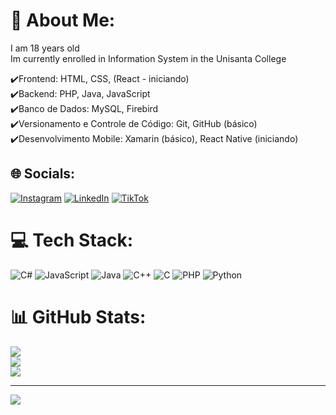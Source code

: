 # 💫 About Me:
I am 18 years old<br>
Im currently enrolled in Information System in the Unisanta College
<br>

✔️Frontend: HTML, CSS, (React - iniciando)<br>
✔️Backend: PHP, Java, JavaScript<br>
✔️Banco de Dados: MySQL, Firebird<br>
✔️Versionamento e Controle de Código: Git, GitHub (básico)<br>
✔️Desenvolvimento Mobile: Xamarin (básico), React Native (iniciando)

## 🌐 Socials:
[![Instagram](https://img.shields.io/badge/Instagram-%23E4405F.svg?logo=Instagram&logoColor=white)](https://instagram.com/https://www.instagram.com/stefanonn__/) [![LinkedIn](https://img.shields.io/badge/LinkedIn-%230077B5.svg?logo=linkedin&logoColor=white)](https://linkedin.com/in/https://www.linkedin.com/in/jo%C3%A3o-vitor-stefanon-lopes-98a1a730b/) [![TikTok](https://img.shields.io/badge/TikTok-%23000000.svg?logo=TikTok&logoColor=white)](https://tiktok.com/@https://www.tiktok.com/@stefanon_12) 

# 💻 Tech Stack:
![C#](https://img.shields.io/badge/c%23-%23239120.svg?style=for-the-badge&logo=csharp&logoColor=white) ![JavaScript](https://img.shields.io/badge/javascript-%23323330.svg?style=for-the-badge&logo=javascript&logoColor=%23F7DF1E) ![Java](https://img.shields.io/badge/java-%23ED8B00.svg?style=for-the-badge&logo=openjdk&logoColor=white) ![C++](https://img.shields.io/badge/c++-%2300599C.svg?style=for-the-badge&logo=c%2B%2B&logoColor=white) ![C](https://img.shields.io/badge/c-%2300599C.svg?style=for-the-badge&logo=c&logoColor=white) ![PHP](https://img.shields.io/badge/php-%23777BB4.svg?style=for-the-badge&logo=php&logoColor=white) ![Python](https://img.shields.io/badge/python-3670A0?style=for-the-badge&logo=python&logoColor=ffdd54)
# 📊 GitHub Stats:
![](https://github-readme-stats.vercel.app/api?username=Jvstefanon&theme=dark&hide_border=false&include_all_commits=false&count_private=false)<br/>
![](https://github-readme-streak-stats.herokuapp.com/?user=Jvstefanon&theme=dark&hide_border=false)<br/>
![](https://github-readme-stats.vercel.app/api/top-langs/?username=Jvstefanon&theme=dark&hide_border=false&include_all_commits=false&count_private=false&layout=compact)

---
[![](https://visitcount.itsvg.in/api?id=Jvstefanon&icon=0&color=0)](https://visitcount.itsvg.in)

<!-- Proudly created with GPRM ( https://gprm.itsvg.in ) -->
